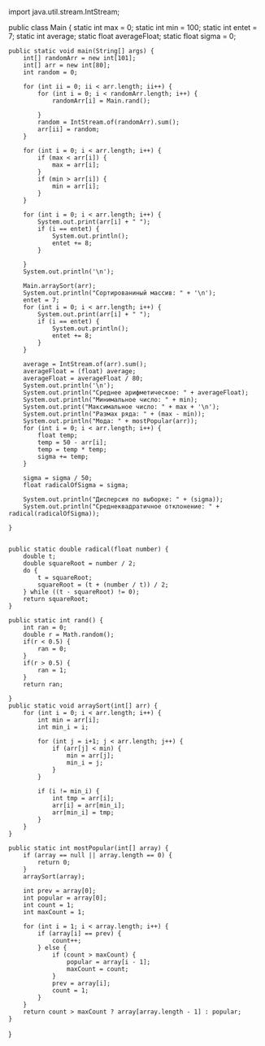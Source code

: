 import java.util.stream.IntStream;

public class Main {
    static int max = 0;
    static int min = 100;
    static int entet = 7;
    static int average;
    static float averageFloat;
    static float sigma = 0;

    public static void main(String[] args) {
        int[] randomArr = new int[101];
        int[] arr = new int[80];
        int random = 0;

        for (int ii = 0; ii < arr.length; ii++) {
            for (int i = 0; i < randomArr.length; i++) {
                randomArr[i] = Main.rand();

            }
            random = IntStream.of(randomArr).sum();
            arr[ii] = random;
        }

        for (int i = 0; i < arr.length; i++) {
            if (max < arr[i]) {
                max = arr[i];
            }
            if (min > arr[i]) {
                min = arr[i];
            }
        }

        for (int i = 0; i < arr.length; i++) {
            System.out.print(arr[i] + " ");
            if (i == entet) {
                System.out.println();
                entet += 8;
            }

        }
        System.out.println('\n');

        Main.arraySort(arr);
        System.out.println("Сортированиный массив: " + '\n');
        entet = 7;
        for (int i = 0; i < arr.length; i++) {
            System.out.print(arr[i] + " ");
            if (i == entet) {
                System.out.println();
                entet += 8;
            }
        }

        average = IntStream.of(arr).sum();
        averageFloat = (float) average;
        averageFloat = averageFloat / 80;
        System.out.println('\n');
        System.out.println("Среднее арифметическое: " + averageFloat);
        System.out.println("Минимальное число: " + min);
        System.out.print("Максимальное число: " + max + '\n');
        System.out.println("Размах ряда: " + (max - min));
        System.out.println("Мода: " + mostPopular(arr));
        for (int i = 0; i < arr.length; i++) {
            float temp;
            temp = 50 - arr[i];
            temp = temp * temp;
            sigma += temp;
        }
        
        sigma = sigma / 50;
        float radicalOfSigma = sigma;

        System.out.println("Дисперсия по выборке: " + (sigma));
        System.out.println("Среднеквадратичное отклонение: " + radical(radicalOfSigma));

    }


    public static double radical(float number) {
        double t;
        double squareRoot = number / 2;
        do {
            t = squareRoot;
            squareRoot = (t + (number / t)) / 2;
        } while ((t - squareRoot) != 0);
        return squareRoot;
    }

    public static int rand() {
        int ran = 0;
        double r = Math.random();
        if(r < 0.5) {
            ran = 0;
        }
        if(r > 0.5) {
            ran = 1;
        }
        return ran;

    }
    public static void arraySort(int[] arr) {
        for (int i = 0; i < arr.length; i++) {
            int min = arr[i];
            int min_i = i;

            for (int j = i+1; j < arr.length; j++) {
                if (arr[j] < min) {
                    min = arr[j];
                    min_i = j;
                }
            }

            if (i != min_i) {
                int tmp = arr[i];
                arr[i] = arr[min_i];
                arr[min_i] = tmp;
            }
        }
    }

    public static int mostPopular(int[] array) {
        if (array == null || array.length == 0) {
            return 0;
        }
        arraySort(array);

        int prev = array[0];
        int popular = array[0];
        int count = 1;
        int maxCount = 1;

        for (int i = 1; i < array.length; i++) {
            if (array[i] == prev) {
                count++;
            } else {
                if (count > maxCount) {
                    popular = array[i - 1];
                    maxCount = count;
                }
                prev = array[i];
                count = 1;
            }
        }
        return count > maxCount ? array[array.length - 1] : popular;
    }
}
